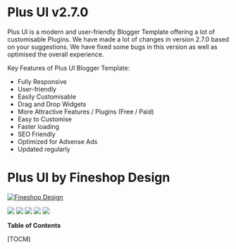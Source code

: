 # Plus UI v2.7.0

Plus UI is a modern and user-friendly Blogger Template offering a lot of customisable Plugins. We have made a lot of changes in version 2.7.0 based on your suggestions. We have fixed some bugs in this version as well as optimised the overall experience.

Key Features of Plus UI Blogger Template:

- Fully Responsive
- User-friendly
- Easily Customisable
- Drag and Drop Widgets
- More Attractive Features / Plugins (Free / Paid)
- Easy to Customise
- Faster loading
- SEO Friendly
- Optimized for Adsense Ads
- Updated regularly

# Plus UI by Fineshop Design
[![Fineshop Design](https://www.fineshopdesign.com/main/apple-icon-120x120.png "Fineshop Design")](https://www.fineshopdesign.com "Fineshop Design")

![](https://img.shields.io/github/stars/fineshop/plus-ui.svg) ![](https://img.shields.io/github/forks/fineshop/plus-ui.svg) ![](https://img.shields.io/github/tag/fineshop/plus-ui.svg) ![](https://img.shields.io/github/release/fineshop/plus-ui.svg) ![](https://img.shields.io/github/issues/fineshop/plus-ui.svg)


**Table of Contents**

[TOCM]

